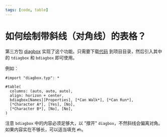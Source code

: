 ```yaml
---
tags: [code, table]
---
```

# 如何绘制带斜线（对角线）的表格？

第三方包 [diagbox](https://github.com/PgBiel/typst-diagbox) 实现了这个功能。只需要下载[代码](https://github.com/PgBiel/typst-diagbox/blob/main/diagbox.typ) 到项目目录，然后引入其中的 `tdiagbox` 和 `bdiagbox` 即可使用。

例如：

```typst no-render
#import "diagbox.typ": *

#table(
  columns: (auto, auto, auto),
  align: horizon + center,
  bdiagbox[Names][Properties], [*Can Walk*], [*Can Run*],
  [*Character A*], [Yes], [No],
  [*Character B*], [No], [No],
)
```

注意 `bdiagbox` 中的内容必须足够大，以 "撑开" `diagbox`，不然斜线会偏离对角。如果内容实在不够长，可以适当填充 `#h`。
